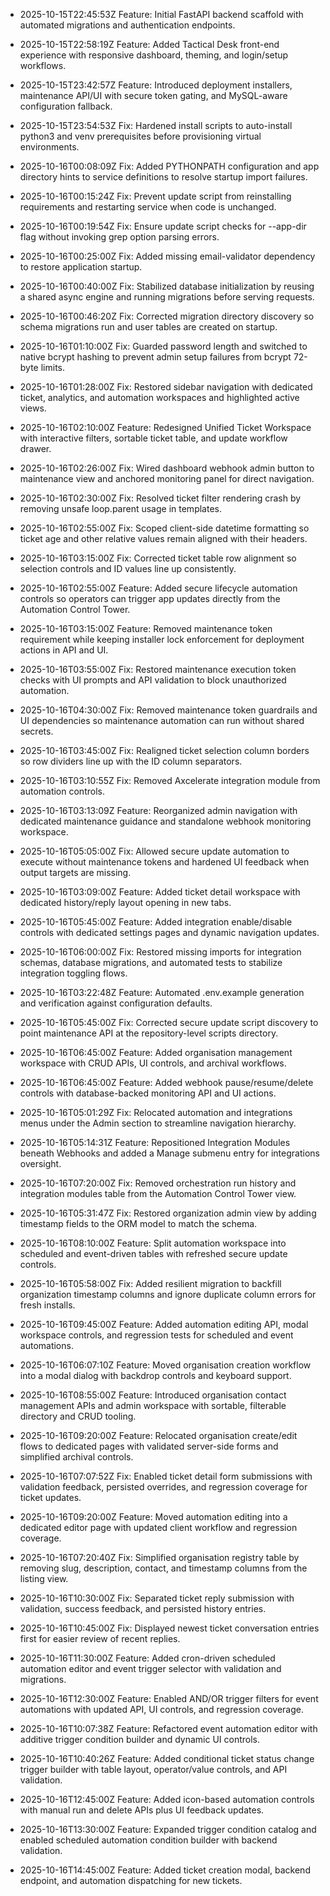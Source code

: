 - 2025-10-15T22:45:53Z Feature: Initial FastAPI backend scaffold with automated migrations and authentication endpoints.

- 2025-10-15T22:58:19Z Feature: Added Tactical Desk front-end experience with responsive dashboard, theming, and login/setup workflows.
- 2025-10-15T23:42:57Z Feature: Introduced deployment installers, maintenance API/UI with secure token gating, and MySQL-aware configuration fallback.
- 2025-10-15T23:54:53Z Fix: Hardened install scripts to auto-install python3 and venv prerequisites before provisioning virtual environments.
- 2025-10-16T00:08:09Z Fix: Added PYTHONPATH configuration and app directory hints to service definitions to resolve startup import failures.

- 2025-10-16T00:15:24Z Fix: Prevent update script from reinstalling requirements and restarting service when code is unchanged.
- 2025-10-16T00:19:54Z Fix: Ensure update script checks for --app-dir flag without invoking grep option parsing errors.
- 2025-10-16T00:25:00Z Fix: Added missing email-validator dependency to restore application startup.
- 2025-10-16T00:40:00Z Fix: Stabilized database initialization by reusing a shared async engine and running migrations before serving requests.
- 2025-10-16T00:46:20Z Fix: Corrected migration directory discovery so schema migrations run and user tables are created on startup.
- 2025-10-16T01:10:00Z Fix: Guarded password length and switched to native bcrypt hashing to prevent admin setup failures from bcrypt 72-byte limits.
- 2025-10-16T01:28:00Z Fix: Restored sidebar navigation with dedicated ticket, analytics, and automation workspaces and highlighted active views.
- 2025-10-16T02:10:00Z Feature: Redesigned Unified Ticket Workspace with interactive filters, sortable ticket table, and update workflow drawer.
- 2025-10-16T02:26:00Z Fix: Wired dashboard webhook admin button to maintenance view and anchored monitoring panel for direct navigation.
- 2025-10-16T02:30:00Z Fix: Resolved ticket filter rendering crash by removing unsafe loop.parent usage in templates.
- 2025-10-16T02:55:00Z Fix: Scoped client-side datetime formatting so ticket age and other relative values remain aligned with their headers.
- 2025-10-16T03:15:00Z Fix: Corrected ticket table row alignment so selection controls and ID values line up consistently.
- 2025-10-16T02:55:00Z Feature: Added secure lifecycle automation controls so operators can trigger app updates directly from the Automation Control Tower.
- 2025-10-16T03:15:00Z Feature: Removed maintenance token requirement while keeping installer lock enforcement for deployment actions in API and UI.
- 2025-10-16T03:55:00Z Fix: Restored maintenance execution token checks with UI prompts and API validation to block unauthorized automation.
- 2025-10-16T04:30:00Z Fix: Removed maintenance token guardrails and UI dependencies so maintenance automation can run without shared secrets.
- 2025-10-16T03:45:00Z Fix: Realigned ticket selection column borders so row dividers line up with the ID column separators.
- 2025-10-16T03:10:55Z Fix: Removed Axcelerate integration module from automation controls.
- 2025-10-16T03:13:09Z Feature: Reorganized admin navigation with dedicated maintenance guidance and standalone webhook monitoring workspace.
- 2025-10-16T05:05:00Z Fix: Allowed secure update automation to execute without maintenance tokens and hardened UI feedback when output targets are missing.
- 2025-10-16T03:09:00Z Feature: Added ticket detail workspace with dedicated history/reply layout opening in new tabs.
- 2025-10-16T05:45:00Z Feature: Added integration enable/disable controls with dedicated settings pages and dynamic navigation updates.
- 2025-10-16T06:00:00Z Fix: Restored missing imports for integration schemas, database migrations, and automated tests to stabilize integration toggling flows.
- 2025-10-16T03:22:48Z Feature: Automated .env.example generation and verification against configuration defaults.
- 2025-10-16T05:45:00Z Fix: Corrected secure update script discovery to point maintenance API at the repository-level scripts directory.
- 2025-10-16T06:45:00Z Feature: Added organisation management workspace with CRUD APIs, UI controls, and archival workflows.
- 2025-10-16T06:45:00Z Feature: Added webhook pause/resume/delete controls with database-backed monitoring API and UI actions.
- 2025-10-16T05:01:29Z Fix: Relocated automation and integrations menus under the Admin section to streamline navigation hierarchy.
- 2025-10-16T05:14:31Z Feature: Repositioned Integration Modules beneath Webhooks and added a Manage submenu entry for integrations oversight.
- 2025-10-16T07:20:00Z Fix: Removed orchestration run history and integration modules table from the Automation Control Tower view.
- 2025-10-16T05:31:47Z Fix: Restored organization admin view by adding timestamp fields to the ORM model to match the schema.
- 2025-10-16T08:10:00Z Feature: Split automation workspace into scheduled and event-driven tables with refreshed secure update controls.
- 2025-10-16T05:58:00Z Fix: Added resilient migration to backfill organization timestamp columns and ignore duplicate column errors for fresh installs.
- 2025-10-16T09:45:00Z Feature: Added automation editing API, modal workspace controls, and regression tests for scheduled and event automations.
- 2025-10-16T06:07:10Z Feature: Moved organisation creation workflow into a modal dialog with backdrop controls and keyboard support.
- 2025-10-16T08:55:00Z Feature: Introduced organisation contact management APIs and admin workspace with sortable, filterable directory and CRUD tooling.
- 2025-10-16T09:20:00Z Feature: Relocated organisation create/edit flows to dedicated pages with validated server-side forms and simplified archival controls.
- 2025-10-16T07:07:52Z Fix: Enabled ticket detail form submissions with validation feedback, persisted overrides, and regression coverage for ticket updates.
- 2025-10-16T09:20:00Z Feature: Moved automation editing into a dedicated editor page with updated client workflow and regression coverage.
- 2025-10-16T07:20:40Z Fix: Simplified organisation registry table by removing slug, description, contact, and timestamp columns from the listing view.
- 2025-10-16T10:30:00Z Fix: Separated ticket reply submission with validation, success feedback, and persisted history entries.
- 2025-10-16T10:45:00Z Fix: Displayed newest ticket conversation entries first for easier review of recent replies.
- 2025-10-16T11:30:00Z Feature: Added cron-driven scheduled automation editor and event trigger selector with validation and migrations.
- 2025-10-16T12:30:00Z Feature: Enabled AND/OR trigger filters for event automations with updated API, UI controls, and regression coverage.

- 2025-10-16T10:07:38Z Feature: Refactored event automation editor with additive trigger condition builder and dynamic UI controls.
- 2025-10-16T10:40:26Z Feature: Added conditional ticket status change trigger builder with table layout, operator/value controls, and API validation.
- 2025-10-16T12:45:00Z Feature: Added icon-based automation controls with manual run and delete APIs plus UI feedback updates.
- 2025-10-16T13:30:00Z Feature: Expanded trigger condition catalog and enabled scheduled automation condition builder with backend validation.
- 2025-10-16T14:45:00Z Feature: Added ticket creation modal, backend endpoint, and automation dispatching for new tickets.
